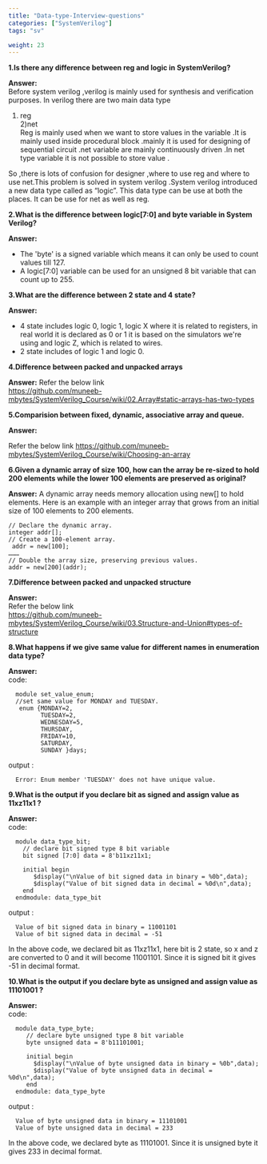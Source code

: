 ```yaml
---
title: "Data-type-Interview-questions"
categories: ["SystemVerilog"]
tags: "sv"

weight: 23
---
```


****1.Is there any difference between reg and logic in SystemVerilog?****

**Answer:**  
Before system verilog ,verilog is mainly used for synthesis and verification purposes. In verilog there are two main data type   
 1) reg  
 2)net   
Reg is mainly used when we want to store values in the variable .It is mainly used inside procedural block .mainly it is used for designing of sequential circuit .net variable are mainly continuously driven .In net type variable it is not possible to store value .

So ,there is lots of confusion for designer ,where to use reg and where to use net.This problem is solved in system verilog .System verilog introduced a new data type called as “logic”. This data type can be use at both the places. It can be use for net as well as reg.

**2.What is the difference between logic[7:0] and byte variable in System Verilog?**

**Answer:**
* The 'byte' is a signed variable which means it can only be used to count values till 127.
* A logic[7:0] variable can be used for an unsigned 8 bit variable that can count up to 255.  

**3.What are the difference between 2 state and 4 state?**

**Answer:**
* 4 state includes logic 0, logic 1, logic X where it is related to registers, in real world it is declared as 0 or 1 it is based on the simulators we're using and logic Z, which is related to wires.  
* 2 state includes of logic 1 and logic 0.

**4.Difference between packed and unpacked arrays**

**Answer:**
Refer the below link  
https://github.com/muneeb-mbytes/SystemVerilog_Course/wiki/02.Array#static-arrays-has-two-types

**5.Comparision between fixed, dynamic, associative array and queue.**

**Answer:**

Refer the below link 
https://github.com/muneeb-mbytes/SystemVerilog_Course/wiki/Choosing-an-array

**6.Given a dynamic array of size 100, how can the array be re-sized to hold 200 elements while the lower 100 elements are preserved as original?**

**Answer:**
A dynamic array needs memory allocation using new[] to hold elements. Here is an example with an integer array that grows from an initial size of 100 elements to 200 elements.
   
    // Declare the dynamic array.
    integer addr[]; 
    // Create a 100-element array.
     addr = new[100]; 
    ………
    // Double the array size, preserving previous values.
    addr = new[200](addr);

**7.Difference between packed and unpacked structure**

**Answer:**  
Refer the below link  
https://github.com/muneeb-mbytes/SystemVerilog_Course/wiki/03.Structure-and-Union#types-of-structure

**8.What happens if we give same value for different names in enumeration data type?**

**Answer:**   
code:
      
      module set_value_enum;    
      //set same value for MONDAY and TUESDAY.  
       enum {MONDAY=2, 
             TUESDAY=2, 
             WEDNESDAY=5, 
             THURSDAY, 
             FRIDAY=10, 
             SATURDAY, 
             SUNDAY }days;


output :       

      Error: Enum member 'TUESDAY' does not have unique value.



**9.What is the output if you declare bit as signed and assign value as 11xz11x1 ?**

**Answer:**   
code:   

      module data_type_bit;   
        // declare bit signed type 8 bit variable 
        bit signed [7:0] data = 8'b11xz11x1;   

        initial begin
           $display("\nValue of bit signed data in binary = %0b",data);
           $display("Value of bit signed data in decimal = %0d\n",data);
        end
      endmodule: data_type_bit


output :   

      Value of bit signed data in binary = 11001101
      Value of bit signed data in decimal = -51

In the above code, we declared bit as 11xz11x1, here bit is 2 state, so x and z are converted to 0 and it will become 11001101. Since it is signed bit it gives -51 in decimal format. 




**10.What is the output if you declare byte as unsigned and assign value as 11101001 ?**

**Answer:**   
code: 

      module data_type_byte;   
         // declare byte unsigned type 8 bit variable 
         byte unsigned data = 8'b11101001;

         initial begin
           $display("\nValue of byte unsigned data in binary = %0b",data);
           $display("Value of byte unsigned data in decimal = %0d\n",data);
         end
      endmodule: data_type_byte


output :   

      Value of byte unsigned data in binary = 11101001
      Value of byte unsigned data in decimal = 233


In the above code, we declared byte as 11101001. Since it is unsigned byte it gives 233 in decimal format.